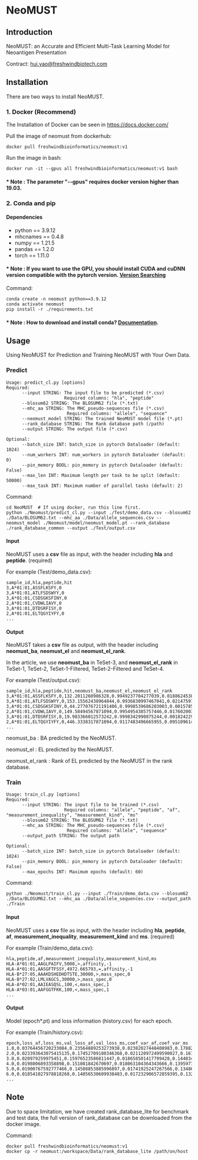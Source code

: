 # NeoMUST

## Introduction

NeoMUST: an Accurate and Efficient Multi-Task Learning Model for Neoantigen Presentation

Contract: hui.yao@freshwindbiotech.com

## Installation

There are two ways to install NeoMUST.

### 1. Docker (Recommend)

The Installation of Docker can be seen in https://docs.docker.com/

Pull the image of neomust from dockerhub:

    docker pull freshwindbioinformatics/neomust:v1

Run the image in bash:

    docker run -it --gpus all freshwindbioinformatics/neomust:v1 bash

####  * Note : The parameter "--gpus" requires docker version higher than 19.03.

### 2. Conda and pip

#### Dependencies

* python == 3.9.12
* mhcnames == 0.4.8
* numpy == 1.21.5
* pandas == 1.2.0
* torch == 1.11.0

####  * Note : If you want to use the GPU, you should install CUDA and cuDNN version compatible with the pytorch version. [Version Searching](https://pytorch.org/)

Command:

    conda create -n neomust python==3.9.12
    conda activate neomust
    pip install -r ./requirements.txt

####  * Note : How to download and install conda? [Documentation](https://docs.conda.io/en/latest/miniconda.html).

## Usage

Using NeoMUST for Prediction and Training NeoMUST with Your Own Data.

### Predict

    Usage: predict_cl.py [options]
    Required:
          --input STRING: The input file to be predicted (*.csv) 
                          Required columns: "hla", "peptide" 
          --blosum62 STRING: The BLOSUM62 file (*.txt)
          --mhc_aa STRING: The MHC_pseudo-sequences file (*.csv)
                           Required columns: "allele", "sequence" 
          --neomust_model STRING: The trained NeoMUST model file (*.pt)
          --rank_database STRING: The Rank database path (/path)
          --output STRING: The output file (*.csv)

    Optional:
          --batch_size INT: batch_size in pytorch Dataloader (default: 1024)
          --num_workers INT: num_workers in pytorch Dataloader (default: 0)
          --pin_memory BOOL: pin_memory in pytorch Dataloader (default: False)
          --max_len INT: Maximum length per task to be split (default: 50000)
          --max_task INT: Maximum number of parallel tasks (default: 2)

Command:

    cd NeoMUST  # If using docker, run this line first.
    python ./Neomust/predict_cl.py --input ./Test/demo_data.csv --blosum62 ./Data/BLOSUM62.txt --mhc_aa ./Data/allele_sequences.csv --neomust_model ./Neomust/model/neomust_model.pt --rank_database ./rank_database_common --output ./Test/output.csv

#### Input

NeoMUST uses a **csv** file as input, with the header including **hla** and **peptide**. (required)

For example (Test/demo_data.csv):

    sample_id,hla,peptide,hit
    3,A*01:01,ASSFLKSFY,0
    3,A*01:01,ATLFSDSWYY,0
    3,A*01:01,CSDSGKSFINY,0
    2,A*01:01,CVDWLIAVY,0
    3,A*01:01,DTDSRFISY,0
    2,A*01:01,ELTQGYIYFY,0
    ...

#### Output

NeoMUST takes a **csv** file as output, with the header including **neomust_ba**, **neomust_el** and **neomust_el_rank**. 

In the article, we use **neomust_ba** in TeSet-3, and **neomust_el_rank** in TeSet-1, TeSet-2, TeSet-1-Filtered, TeSet-2-Filtered and TeSet-4.

For example (Test/output.csv):

    sample_id,hla,peptide,hit,neomust_ba,neomust_el,neomust_el_rank
    3,A*01:01,ASSFLKSFY,0,132.2011260986328,0.9949237704277039,0.0188624538908844
    3,A*01:01,ATLFSDSWYY,0,153.15562438964844,0.9936830997467041,0.0214759749359707
    3,A*01:01,CSDSGKSFINY,0,44.277076721191406,0.9998539686203003,0.00157858281922
    2,A*01:01,CVDWLIAVY,0,149.58494567871094,0.9954954385757446,0.0176020038337011
    3,A*01:01,DTDSRFISY,0,19.983366012573242,0.9998342990875244,0.0018242296354762
    2,A*01:01,ELTQGYIYFY,0,446.3338317871094,0.9117483496665955,0.095109614858008
    ...

neomust_ba : BA predicted by the NeoMUST.

neomust_el : EL predicted by the NeoMUST.

neomust_el_rank : Rank of EL predicted by the NeoMUST in the rank database.

### Train

    Usage: train_cl.py [options]
    Required:
          --input STRING: The input file to be trained (*.csv) 
                          Required columns: "allele", "peptide", "af", "measurement_inequality", "measurement_kind", "ms" 
          --blosum62 STRING: The BLOSUM62 file (*.txt)
          --mhc_aa STRING: The MHC_pseudo-sequences file (*.csv)
                           Required columns: "allele", "sequence"
          --output_path STRING: The output path

    Optional:
          --batch_size INT: batch_size in pytorch Dataloader (default: 1024)
          --pin_memory BOOL: pin_memory in pytorch Dataloader (default: False)
          --max_epochs INT: Maximum epochs (default: 60)

Command:

    python ./Neomust/train_cl.py --input ./Train/demo_data.csv --blosum62 ./Data/BLOSUM62.txt --mhc_aa ./Data/allele_sequences.csv --output_path ./Train

#### Input

NeoMUST uses a **csv** file as input, with the header including **hla**, **peptide**, **af**, **measurement_inequality**, **measurement_kind** and **ms**. (required)

For example (Train/demo_data.csv):

    hla,peptide,af,measurement_inequality,measurement_kind,ms
    HLA-A*01:01,AAGLPAIFV,5000,>,affinity,-1
    HLA-A*01:01,AASGFTFSSY,4972.665793,=,affinity,-1
    HLA-B*27:05,AAAKDSHEDHDTSTE,30000,>,mass_spec,0
    HLA-B*27:02,LMLVAGCS,30000,>,mass_spec,0
    HLA-A*02:01,AAIEASQSL,100,<,mass_spec,1
    HLA-A*03:01,AAFGGTFKK,100,<,mass_spec,1
    ...

#### Output

Model (epoch*.pt) and loss information (history.csv) for each epoch.

For example (Train/history.csv):
    
    epoch,loss_af,loss_ms,val_loss_af,val_loss_ms,coef_var_af,coef_var_ms
    1.0,0.03764456720233084,0.23564889253273938,0.02382027448408983,0.17882955277507956,0.5289607048034668,0.7348414659500122
    2.0,0.023393643075415135,0.17452709180346368,0.021120972499590027,0.16742397980256515,0.3363616168498993,0.705833375453949
    3.0,0.020979259975451,0.15976523586811447,0.018658501417799428,0.1448341972448609,0.3258369266986847,0.6899664402008057
    4.0,0.0198006893358898,0.151081842670697,0.018063104364343666,0.13959771103479646,0.3216213881969452,0.6802341341972351
    5.0,0.01900767592777466,0.14508853885996897,0.01741925247267566,0.1348600729622624,0.3183627128601074,0.674423336982727
    6.0,0.018541027978818268,0.14056530609938483,0.017232906572859395,0.13296843421730128,0.3162034749984741,0.6678964495658875
    ...

## Note

Due to space limitation, we have created rank_database_lite for benchmark and test data, the full version of
rank_database can be downloaded from the docker image.

Command:

    docker pull freshwindbioinformatics/neomust:v1
    docker cp -r neomust:/workspace/Data/rank_database_lite /path/on/host
